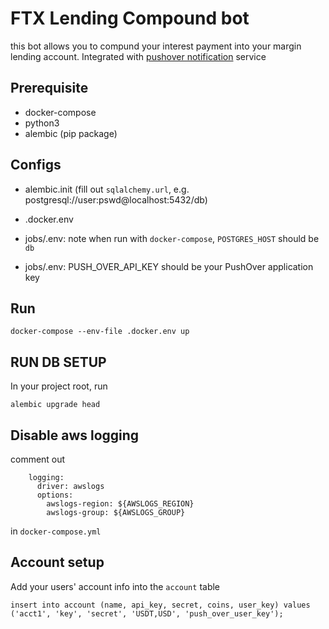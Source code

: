 # FTX Lending Compound bot

this bot allows you to compund your interest payment into your margin lending account. Integrated with [pushover notification](https://pushover.net/) service

## Prerequisite

- docker-compose
- python3
- alembic (pip package)

## Configs

- alembic.init (fill out `sqlalchemy.url`, e.g. postgresql://user:pswd@localhost:5432/db)

- .docker.env

- jobs/.env: note when run with `docker-compose`, `POSTGRES_HOST` should be `db`

- jobs/.env: PUSH_OVER_API_KEY should be your PushOver application key

## Run

```
docker-compose --env-file .docker.env up
```

## RUN DB SETUP

In your project root, run

```
alembic upgrade head
```

## Disable aws logging

comment out

```
    logging:
      driver: awslogs
      options:
        awslogs-region: ${AWSLOGS_REGION}
        awslogs-group: ${AWSLOGS_GROUP}
```

in `docker-compose.yml`

## Account setup

Add your users' account info into the `account` table

```
insert into account (name, api_key, secret, coins, user_key) values ('acct1', 'key', 'secret', 'USDT,USD', 'push_over_user_key');
```
